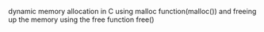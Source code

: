 dynamic memory allocation in C using malloc function(malloc()) and freeing up the memory using the free function free()
